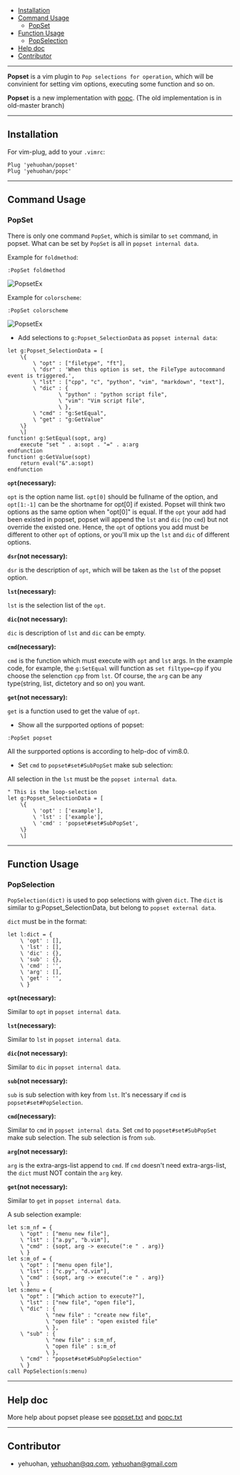 
 - [Installation](#1)
 - [Command Usage](#3)
    - [PopSet](#3.1)
 - [Function Usage](#4)
    - [PopSelection](#4.1)
 - [Help doc](#5)
 - [Contributor](#6)

---

**Popset** is a vim plugin to `Pop selections for operation`, which will be convinient for setting vim options, executing some function and so on.

**Popset** is a new implementation with [popc](https://github.com/yehuohan/popc). (The old implementation is in old-master branch)


---
<h2 id="1">Installation</h2>

For vim-plug, add to your `.vimrc`:

```vim
Plug 'yehuohan/popset'
Plug 'yehuohan/popc'
```

---
<h2 id="3">Command Usage</h2>

<h3 id="3.1">PopSet</h3>

There is only one command `PopSet`, which is similar to `set` command, in popset. What can be set by `PopSet` is all in `popset internal data`.

Example for `foldmethod`:
```
:PopSet foldmethod
```
![PopsetEx](popset1.gif)

Example for `colorscheme`:
```
:PopSet colorscheme
```
![PopsetEx](popset2.gif)

 - Add selections to `g:Popset_SelectionData` as `popset internal data`:

```vim
let g:Popset_SelectionData = [
    \{
        \ "opt" : ["filetype", "ft"],
        \ "dsr" : 'When this option is set, the FileType autocommand event is triggered.',
        \ "lst" : ["cpp", "c", "python", "vim", "markdown", "text"],
        \ "dic" : {
                \ "python" : "python script file",
                \ "vim": "Vim script file",
                \ },
        \ "cmd" : "g:SetEqual",
        \ "get" : "g:GetValue"
    \}
    \]
function! g:SetEqual(sopt, arg)
    execute "set " . a:sopt . "=" . a:arg
endfunction
function! g:GetValue(sopt)
    return eval("&".a:sopt)
endfunction
```

**`opt`(necessary):** 

`opt` is the option name list. `opt[0]` should be fullname of the option, and `opt[1:-1]` can be the shortname for opt[0] if existed. Popset will think two options as the same option when "opt[0]" is equal. If the `opt` your add had been existed in popset, popset will append the `lst` and `dic` (no `cmd`) but not override the existed one. Hence, the `opt` of options you add must be different to other `opt` of options, or you'll mix up the `lst` and `dic` of different options.

**`dsr`(not necessary):**

`dsr` is the description of `opt`, which will be taken as the `lst` of the popset option.

**`lst`(necessary):**

`lst` is the selection list of the `opt`.

**`dic`(not necessary):**

`dic` is description of `lst` and `dic` can be empty.

**`cmd`(necessary):**

`cmd` is the function which must execute with `opt` and `lst` args. In the example code, for example, the `g:SetEqual` will function as `set filtype=cpp` if you choose the selenction `cpp` from `lst`. Of course, the `arg` can be any type(string, list, dictetory and so on) you want.

**`get`(not necessary):**

`get` is a function used to get the value of `opt`.

 - Show all the surpported options of popset:

```vim
:PopSet popset
```

All the surpported options is according to help-doc of vim8.0.

- Set `cmd` to `popset#set#SubPopSet` make sub selection:

All selection in the `lst` must be the `popset internal data`.

```vim
" This is the loop-selection
let g:Popset_SelectionData = [
    \{
        \ 'opt' : ['example'],
        \ 'lst' : ['example'],
        \ 'cmd' : 'popset#set#SubPopSet',
    \}
    \]
```

---
<h2 id="4">Function Usage</h2>

<h3 id="4.1">PopSelection</h3>

`PopSelection(dict)` is used to pop selections with given `dict`. The `dict` is similar to g:Popset_SelectionData, but belong to `popset external data`.

`dict` must be in the format:

```vim
let l:dict = {
    \ 'opt' : [],
    \ 'lst' : [],
    \ 'dic' : {},
    \ 'sub' : {},
    \ 'cmd' : '',
    \ 'arg' : [],
    \ 'get' : '',
    \ }
```

**`opt`(necessary):** 

Similar to `opt` in `popset internal data`.

**`lst`(necessary):**

Similar to `lst` in `popset internal data`.

**`dic`(not necessary):**

Similar to `dic` in `popset internal data`.

**`sub`(not necessary):**

`sub` is sub selection with key from `lst`. It's necessary if `cmd` is `popset#set#PopSelection`.

**`cmd`(necessary):**

Similar to `cmd` in `popset internal data`. Set `cmd` to `popset#set#SubPopSet` make sub selection. The sub selection is from `sub`.

**`arg`(not necessary):**

`arg` is the extra-args-list append to `cmd`. If `cmd` doesn't need extra-args-list, the `dict` must NOT contain the `arg` key.

**`get`(not necessary):**

Similar to `get` in `popset internal data`.

A sub selection example:

```vim
let s:m_nf = {
    \ "opt" : ["menu new file"],
    \ "lst" : ["a.py", "b.vim"],
    \ "cmd" : {sopt, arg -> execute(":e " . arg)}
    \ }
let s:m_of = {
    \ "opt" : ["menu open file"],
    \ "lst" : ["c.py", "d.vim"],
    \ "cmd" : {sopt, arg -> execute(":e " . arg)}
    \ }
let s:menu = {
    \ "opt" : ["Which action to execute?"],
    \ "lst" : ["new file", "open file"],
    \ "dic" : {
            \ "new file" : "create new file",
            \ "open file" : "open existed file"
            \ },
    \ "sub" : {
            \ "new file" : s:m_nf,
            \ "open file" : s:m_of
            \ },
    \ "cmd" : "popset#set#SubPopSelection"
    \ }
call PopSelection(s:menu)
```

---
<h2 id="5">Help doc</h2>

More help about popset please see [popset.txt](https://github.com/yehuohan/popset/blob/master/doc/popset.txt) and [popc.txt](https://github.com/yehuohan/popc/blob/master/doc/popc.txt)

---
<h2 id="6">Contributor</h2>

 - yehuohan, yehuohan@qq.com, yehuohan@gmail.com



